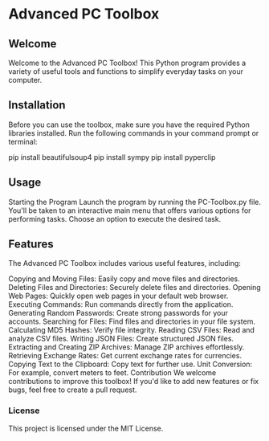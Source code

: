 # Advanced PC Toolbox

## Welcome

Welcome to the Advanced PC Toolbox! This Python program provides a variety of useful tools and functions to simplify everyday tasks on your computer.

## Installation

Before you can use the toolbox, make sure you have the required Python libraries installed. Run the following commands in your command prompt or terminal:


pip install beautifulsoup4
pip install sympy
pip install pyperclip



## Usage
Starting the Program
Launch the program by running the PC-Toolbox.py file. You'll be taken to an interactive main menu that offers various options for performing tasks. Choose an option to execute the desired task.

## Features
The Advanced PC Toolbox includes various useful features, including:

Copying and Moving Files: Easily copy and move files and directories.
Deleting Files and Directories: Securely delete files and directories.
Opening Web Pages: Quickly open web pages in your default web browser.
Executing Commands: Run commands directly from the application.
Generating Random Passwords: Create strong passwords for your accounts.
Searching for Files: Find files and directories in your file system.
Calculating MD5 Hashes: Verify file integrity.
Reading CSV Files: Read and analyze CSV files.
Writing JSON Files: Create structured JSON files.
Extracting and Creating ZIP Archives: Manage ZIP archives effortlessly.
Retrieving Exchange Rates: Get current exchange rates for currencies.
Copying Text to the Clipboard: Copy text for further use.
Unit Conversion: For example, convert meters to feet.
Contribution
We welcome contributions to improve this toolbox! If you'd like to add new features or fix bugs, feel free to create a pull request.

### License
This project is licensed under the MIT License.
